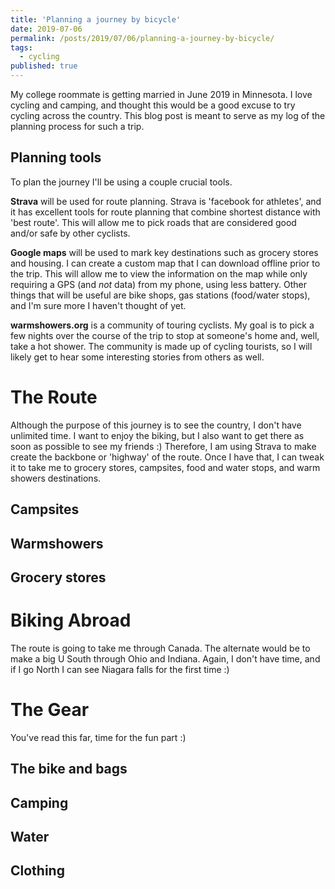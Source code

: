 ```yaml
---
title: 'Planning a journey by bicycle'
date: 2019-07-06
permalink: /posts/2019/07/06/planning-a-journey-by-bicycle/
tags:
  - cycling
published: true
---
```


My college roommate is getting married in June 2019 in Minnesota.
I love cycling and camping, and thought this would be a good excuse to try cycling across the country.
This blog post is meant to serve as my log of the planning process for such a trip.

Planning tools
------

To plan the journey I'll be using a couple crucial tools.

**Strava** will be used for route planning.
Strava is 'facebook for athletes', and it has excellent tools for route planning that combine shortest distance with 'best route'.
This will allow me to pick roads that are considered good and/or safe by other cyclists.

**Google maps** will be used to mark key destinations such as grocery stores and housing.
I can create a custom map that I can download offline prior to the trip.
This will allow me to view the information on the map while only requiring a GPS (and _not_ data) from my phone, using less battery.
Other things that will be useful are bike shops, gas stations (food/water stops), and I'm sure more I haven't thought of yet.

**warmshowers.org** is a community of touring cyclists.
My goal is to pick a few nights over the course of the trip to stop at someone's home and, well, take a hot shower.
The community is made up of cycling tourists, so I will likely get to hear some interesting stories from others as well.

The Route
===============
Although the purpose of this journey is to see the country, I don't have unlimited time.
I want to enjoy the biking, but I also want to get there as soon as possible to see my friends :)
Therefore, I am using Strava to make create the backbone or 'highway' of the route.
Once I have that, I can tweak it to take me to grocery stores, campsites, food and water stops, and warm showers destinations.

Campsites
----------------

Warmshowers
----------------

Grocery stores
---------------

Biking Abroad
===============
The route is going to take me through Canada.
The alternate would be to make a big U South through Ohio and Indiana.
Again, I don't have time, and if I go North I can see Niagara falls for the first time :)

The Gear
===============
You've read this far, time for the fun part :)

The bike and bags
------------

Camping
-----------

Water
-----------

Clothing
-----------
